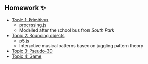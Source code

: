 ## Homework ✨
- [Topic 1: Primitives](https://george-a-shoemaker.github.io/risd-processing/processingjs/george-hw-1.html)
  - [processing.js](https://github.com/processing-js/processing-js)
  - Modelled after the school bus from *South Park*
- [Topic 2: Bouncing objects](https://george-a-shoemaker.github.io/risd-processing/p5/george-hw-2/george-hw-2.html)
  - [p5.js](https://p5js.org/)
  - Interactive musical patterns based on juggling pattern theory
- [Topic 3: Pseudo-3D](https://george-a-shoemaker.github.io/risd-processing/p5/george-hw-3/george-hw-3.html)
- [Topic 4: Game](https://george-a-shoemaker.github.io/risd-processing/p5/george-hw-3/george-hw-4.html)
